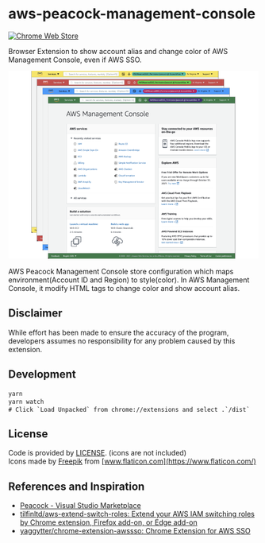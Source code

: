 # aws-peacock-management-console

[![Chrome Web Store](https://img.shields.io/chrome-web-store/v/bknjjajglapfhbdcfgmhgkgfomkkaidj.svg)](https://chrome.google.com/webstore/detail/aws-peacock-management-co/bknjjajglapfhbdcfgmhgkgfomkkaidj?utm_source=github)

Browser Extension to show account alias and change color of AWS Management Console, even if AWS SSO.

![](images/aws-peacock-mc.png)

AWS Peacock Management Console store configuration which maps environment(Account ID and Region) to style(color). In AWS Management Console, it modify HTML tags to change color and show account alias.

## Disclaimer

While effort has been made to ensure the accuracy of the program, developers assumes no responsibility for any problem caused by this extension.

## Development

```shell
yarn
yarn watch
# Click `Load Unpacked` from chrome://extensions and select .`/dist`
```

## License

Code is provided by [LICENSE](./LICENSE). (icons are not included)  
Icons made by [Freepik](https://www.flaticon.com/authors/freepik) from [www.flaticon.com](https://www.flaticon.com/)

## References and Inspiration

- [Peacock \- Visual Studio Marketplace](https://marketplace.visualstudio.com/items?itemName=johnpapa.vscode-peacock)
- [tilfinltd/aws\-extend\-switch\-roles: Extend your AWS IAM switching roles by Chrome extension, Firefox add\-on, or Edge add\-on](https://github.com/tilfinltd/aws-extend-switch-roles)
- [yaggytter/chrome\-extension\-awssso: Chrome Extension for AWS SSO](https://github.com/yaggytter/chrome-extension-awssso)

